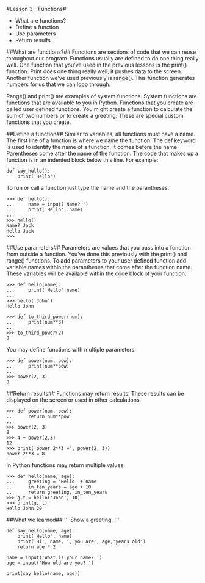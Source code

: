 #Lesson 3 - Functions#

- What are functions?
- Define a function
- Use parameters
- Return results


##What are functions?##
Functions are sections of code that we can reuse throughout our program. Functions usually are defined to do one thing really well. One function that you've used in the previous lessons is the print() function. Print does one thing really well, it pushes data to the screen. Another function we've used previously is range(). This function generates numbers for us that we can loop through.

Range() and print() are examples of system functions. System functions are functions that are available to you in Python. Functions that you create are called user defined functions. You might create a function to calculate the sum of two numbers or to create a greeting. These are special custom functions that you create.

##Define a function##
Similar to variables, all functions must have a name. The first line of a function is where we name the function. The def keyword is used to identify the name of a function. It comes before the name. Parentheses come after the name of the function. The code that makes up a function is in an indented block below this line. For example:

    def say_hello():
        print('Hello')

To run or call a function just type the name and the parantheses.

    >>> def hello():
    ...     name = input('Name? ')
    ...     print('Hello', name)
    ... 
    >>> hello()
    Name? Jack
    Hello Jack
    >>> 

##Use parameters##
Parameters are values that you pass into a function from outside a function. You've done this previously with the print() and range() functions. To add parameters to your user defined function add variable names within the parantheses that come after the function name. These variables will be available within the code block of your function.

    >>> def hello(name):
    ...     print('Hello',name)
    ... 
    >>> hello('John')
    Hello John
    
    >>> def to_third_power(num):
    ...     print(num**3)
    ... 
    >>> to_third_power(2)
    8
    
You may define functions with multiple parameters.
    
    >>> def power(num, pow):
    ...     print(num**pow)
    ... 
    >>> power(2, 3)
    8

##Return results##
Functions may return results. These results can be displayed on the screen or used in other calculations.

    >>> def power(num, pow):
    ...     return num**pow
    ... 
    >>> power(2, 3)
    8
    >>> 4 + power(2,3)
    12
    >>> print('power 2**3 =', power(2, 3))
    power 2**3 = 8
    
In Python functions may return multiple values. 
    
    >>> def hello(name, age):
    ...     greeting = 'Hello' + name
    ...     in_ten_years = age + 10
    ...     return greeting, in_ten_years
    >>> g,t = hello('John', 10)
    >>> print(g, t)
    Hello John 20

##What we learned##
    '''
    Show a greeting.
    '''

    def say_hello(name, age):
        print('Hello', name)
        print('Hi', name, ', you are', age,'years old')
        return age * 2

    name = input('What is your name? ')
    age = input('How old are you? ')

    print(say_hello(name, age))
